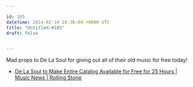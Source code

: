 ```yaml
---

id: 185
datetime: 2014-02-14 18:36:04 +0000 UTC
title: "Untitled #185"
draft: false


---
```


Mad props to De La Soul for giving out all of their old music for free today! 

 
 * [De La Soul to Make Entire Catalog Available for Free for 25 Hours | Music News | Rolling Stone](http://www.rollingstone.com/music/news/de-la-soul-to-make-entire-catalog-available-for-free-20140213)


